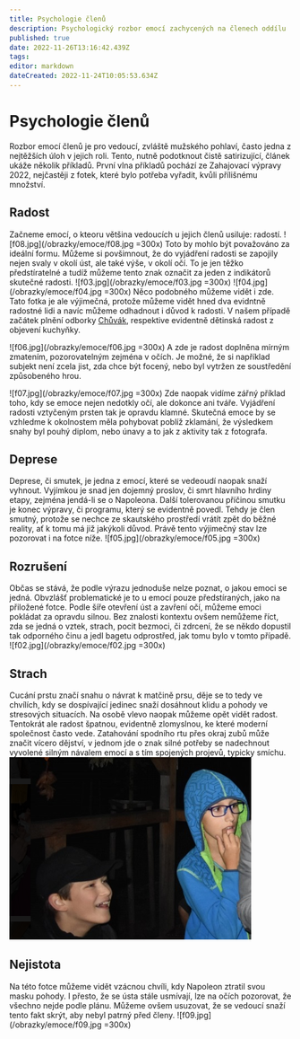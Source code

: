 ```yaml
---
title: Psychologie členů
description: Psychologický rozbor emocí zachycených na členech oddílu
published: true
date: 2022-11-26T13:16:42.439Z
tags: 
editor: markdown
dateCreated: 2022-11-24T10:05:53.634Z
---
```


# Psychologie členů

Rozbor emocí členů je pro vedoucí, zvláště mužského pohlaví, často jedna z nejtěžších úloh v jejich roli. Tento, nutně podotknout čistě satirizující, článek ukáže několik příkladů. 
První vlna příkladů pochází ze Zahajovací výpravy 2022, nejčastěji z fotek, které bylo potřeba vyřadit, kvůli přílišnému množství.



## Radost
Začneme emocí, o kteoru většina vedoucích u jejich členů usiluje: radostí.
![f08.jpg](/obrazky/emoce/f08.jpg =300x)
Toto by mohlo být považováno za ideální formu. Můžeme si povšimnout, že do vyjádření radosti se zapojily nejen svaly v okolí úst, ale také výše, v okolí očí. To je jen těžko předstíratelné a tudíž můžeme tento znak označit za jeden z indikátorů skutečné radosti.
![f03.jpg](/obrazky/emoce/f03.jpg =300x) 
![f04.jpg](/obrazky/emoce/f04.jpg =300x)
Něco podobného můžeme vidět i zde. Tato fotka je ale výjimečná, protože můžeme vidět hned dva evidntně radostné lidi a navíc můžeme odhadnout i důvod k radosti. V našem případě začátek plnění odborky [Chůvák](/odborky/chuvak), respektive evidentně dětinská radost z objevení kuchyňky.

![f06.jpg](/obrazky/emoce/f06.jpg =300x)
A zde je radost doplněna mírným zmatením, pozorovatelným zejména v očích. Je možné, že si například subjekt není zcela jist, zda chce být focený, nebo byl vytržen ze soustředění způsobeného hrou.

![f07.jpg](/obrazky/emoce/f07.jpg =300x)
Zde naopak vidíme zářný příklad toho, kdy se emoce nejen nedotkly očí, ale dokonce ani tváře. Vyjádření radosti vztyčeným prsten tak je opravdu klamné. Skutečná emoce by se vzhledme k okolnostem měla pohybovat poblíž zklamání, že výsledkem snahy byl pouhý diplom, nebo únavy a to jak z aktivity tak z fotografa.

## Deprese
Deprese, či smutek, je jedna z emocí, které se vedeoudí naopak snaží vyhnout. Vyjímkou je snad jen dojemný proslov, či smrt hlavního hrdiny etapy, zejména jendá-li se o Napoleona. Další tolerovanou příčinou smutku je konec výpravy, či programu, který se evidentně povedl. Tehdy je člen smutný, protože se nechce ze skautského prostředí vrátít zpět do běžné reality, ať k tomu má již jakýkoli důvod. Právě tento výjimečný stav lze pozorovat i na fotce níže.
![f05.jpg](/obrazky/emoce/f05.jpg =300x)

## Rozrušení
Občas se stává, že podle výrazu jednoduše nelze poznat, o jakou emoci se jedná. Obvzlášť problematické je to u emocí pouze předstíraných, jako na přiložené fotce. Podle šíře otevření úst a zavření očí, můžeme emoci pokládat za opravdu silnou. Bez znalosti kontextu ovšem nemůžeme říct, zda se jedná o vztek, strach, pocit bezmoci, či zdrcení, že se někdo dopustil tak odporného činu a jedl bagetu odprostřed, jak tomu bylo v tomto případě.
![f02.jpg](/obrazky/emoce/f02.jpg =300x)

## Strach
Cucání prstu značí snahu o návrat k matčině prsu, děje se to tedy ve chvílích, kdy se dospívající jedinec snaží dosáhnout klidu a pohody ve stresových situacích. 
Na osobě vlevo naopak můžeme opět vidět radost. Tentokrát ale radost špatnou, evidentně zlomyslnou, ke které moderní společnost často vede. Zatahování spodního rtu přes okraj zubů může značit vícero dějství, v jednom jde o znak silné potřeby se nadechnout vyvolené silným návalem emocí a s tím spojených projevů, typicky smíchu.
![f01.png](/obrazky/emoce/f01.png)

## Nejistota
Na této fotce můžeme vidět vzácnou chvíli, kdy Napoleon ztratil svou masku pohody. I přesto, že se ústa stále usmívají, lze na očích pozorovat, že všechno nejde podle plánu. Můžeme ovšem usuzovat, že se vedoucí snaží tento fakt skrýt, aby nebyl patrný před členy.
![f09.jpg](/obrazky/emoce/f09.jpg =300x)
